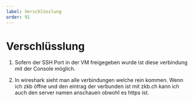 ```yaml
---
label: Verschlüsslung
order: 91
---
```


# Verschlüsslung


1. Sofern der SSH Port in der VM freigegeben wurde ist diese verbindung mit der Console möglich.

2. In wireshark sieht man alle verbindungen welche rein kommen. Wenn ich zkb öffne und den eintrag der verbunden ist mit zkb.ch kann ich auch den server namen anschauen obwohl es https ist.